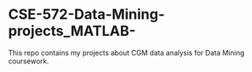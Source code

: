 # CSE-572-Data-Mining-projects_MATLAB-
This repo contains my projects about CGM data analysis for Data Mining coursework.
